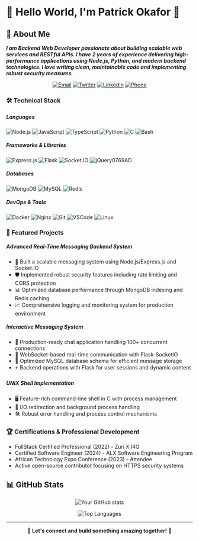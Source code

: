 
# 👋 Hello World, I'm Patrick Okafor 👾

## 💫 About Me

***I am Backend Web Developer passionate about building scalable web services and RESTful APIs. I have 2 years of experience delivering high-performance applications using Node.js, Python, and modern backend technologies. I love writing clean, maintainable code and implementing robust security measures.***

<div align="center">

[![Email](https://img.shields.io/badge/Email-codesbypatrick%40gmail.com-blue?style=flat-square&logo=gmail)](mailto:codesbypatrick@gmail.com)
[![Twitter](https://img.shields.io/badge/Twitter-1DA1F2?style=flat-square&logo=twitter&logoColor=white)](https://twitter.com/YourTwitterHandle)
[![LinkedIn](https://img.shields.io/badge/LinkedIn-0077B5?style=flat-square&logo=linkedin&logoColor=white)](https://www.linkedin.com/in/YourLinkedInProfile)
[![Phone](https://img.shields.io/badge/Phone-%2B234%20815%20355%201975-green?style=flat-square&logo=whatsapp)](tel:+2348153551975)

</div>

### 🛠️ Technical Stack

##### Languages

![Node.js](https://img.shields.io/badge/Nodejs-339933?style=for-the-badge&logo=nodedotjs&logoColor=white) ![JavaScript](https://img.shields.io/badge/JavaScript-F7DF1E?style=for-the-badge&logo=javascript&logoColor=black) ![TypeScript](https://img.shields.io/badge/TypeScript-007ACC?style=for-the-badge&logo=typescript&logoColor=white) ![Python](https://img.shields.io/badge/Python-3776AB?style=for-the-badge&logo=python&logoColor=white) ![C](https://img.shields.io/badge/C-00599C?style=for-the-badge&logo=c&logoColor=white) ![Bash](https://img.shields.io/badge/Bash-4EAA25?style=for-the-badge&logo=gnu-bash&logoColor=white)

##### Frameworks & Libraries

![Express.js](https://img.shields.io/badge/Expressjs-000000?style=for-the-badge&logo=express&logoColor=white) ![Flask](https://img.shields.io/badge/Flask-000000?style=for-the-badge&logo=flask&logoColor=white) ![Socket.IO](https://img.shields.io/badge/Socket.io-010101?style=for-the-badge&logo=socket.io&logoColor=white) ![jQuery](https://img.shields.io/badge/jQuery-?style=for-the-badge&logo=jquery&logoColor=white)0769AD

##### Databases

![MongoDB](https://img.shields.io/badge/MongoDB-47A248?style=for-the-badge&logo=mongodb&logoColor=white) ![MySQL](https://img.shields.io/badge/MySQL-4479A1?style=for-the-badge&logo=mysql&logoColor=white) ![Redis](https://img.shields.io/badge/Redis-DC382D?style=for-the-badge&logo=redis&logoColor=white)

##### DevOps & Tools

![Docker](https://img.shields.io/badge/Docker-2496ED?style=for-the-badge&logo=docker&logoColor=white) ![Nginx](https://img.shields.io/badge/Nginx-009639?style=for-the-badge&logo=nginx&logoColor=white) ![Git](https://img.shields.io/badge/Git-F05032?style=for-the-badge&logo=git&logoColor=white) ![VSCode](https://img.shields.io/badge/VSCode-007ACC?style=for-the-badge&logo=visual-studio-code&logoColor=white) ![Linux](https://img.shields.io/badge/Linux-FCC624?style=for-the-badge&logo=linux&logoColor=black)

### 🚀 Featured Projects

##### Advanced Real-Time Messaging Backend System

- 🔧 Built a scalable messaging system using Node.js/Express.js and Socket.IO
- 🛡️ Implemented robust security features including rate limiting and CORS protection
- 📊 Optimized database performance through MongoDB indexing and Redis caching
- 📈 Comprehensive logging and monitoring system for production environment

##### Interactive Messaging System

- 💬 Production-ready chat application handling 100+ concurrent connections
- 🔄 WebSocket-based real-time communication with Flask-SocketIO
- 📝 Optimized MySQL database schema for efficient message storage
- ⚡ Backend operations with Flask for user sessions and dynamic content

##### UNIX Shell Implementation

- 🖥️ Feature-rich command-line shell in C with process management
- 🔄 I/O redirection and background process handling
- 🛠️ Robust error handling and process control mechanisms

### 🏆 Certifications & Professional Development

- FullStack Certified Professional (2022) - Zuri X I4G
- Certified Software Engineer (2024) - ALX Software Engineering Program
- African Technology Expo Conference (2023) - Attendee
- Active open-source contributor focusing on HTTPS security systems

## 📊 GitHub Stats

<div align="center">
  
![Your GitHub stats](https://github-readme-stats.vercel.app/api?username=YourGitHubUsername&show_icons=true&theme=radical)
  
![Top Languages](https://github-readme-stats.vercel.app/api/top-langs/?username=YourGitHubUsername&layout=compact&theme=radical)

</div>

---
<div align="center">

  **🌟 Let's connect and build something amazing together! 🌟**

</div>
